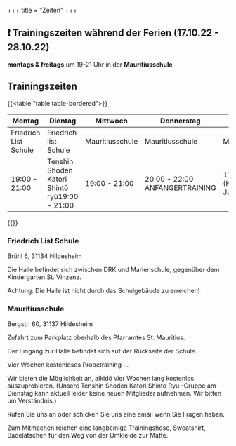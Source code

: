 +++
title = "Zeiten"
+++

## ❗  Trainingszeiten während der Ferien (17.10.22 - 28.10.22)

**montags & freitags** um 19-21 Uhr in der **Mauritiusschule**

## Trainingszeiten

{{<table "table table-bordered">}}

| Montag                | Dientag                                       | Mittwoch        | Donnerstag                     | Freitag                           |
|-----------------------|-----------------------------------------------|-----------------|--------------------------------|-----------------------------------|
| Friedrich List Schule | Friedrich list Schule                         | Mauritiusschule | Mauritiusschule                | Mauritiusschule                   |
| 19:00 - 21:00         | Tenshin Shōden Katori Shintō ryū19:00 - 21:00 | 19:00 - 21:00   | 20:00 - 22:00 ANFÄNGERTRAINING | 17:15 - 18:45 (Kinder ab 8 Jahre) |

{{</table>}}
### Friedrich List Schule

Brühl 6, 31134 Hildesheim

Die Halle befindet sich zwischen DRK und Marienschule, gegenüber dem Kindergarten St. Vinzenz.

Achtung: Die Halle ist nicht durch das Schulgebäude zu erreichen!

### Mauritiusschule

Bergstr. 60, 31137 Hildesheim

Zufahrt zum Parkplatz oberhalb des Pfarramtes St. Mauritius.

Der Eingang zur Halle befindet sich auf der Rückseite der Schule.


Vier Wochen kostenloses Probetraining ...

Wir bieten die Möglichkeit an, aikidô vier Wochen lang kostenlos auszuprobieren.
(Unsere Tenshin Shoden Katori Shinto Ryu -Gruppe am Dienstag kann aktuell leider keine neuen Mitglieder aufnehmen. Wir bitten um Verständnis.)

Rufen Sie uns an oder schicken Sie uns eine email wenn Sie Fragen haben.

Zum Mitmachen reichen eine langbeinige Trainingshose, Sweatshirt, Badelatschen für den Weg von der Umkleide zur Matte.

